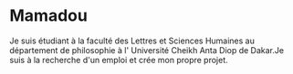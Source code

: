 # Mamadou
Je suis étudiant à la faculté des Lettres et Sciences Humaines au département de philosophie à l' Université Cheikh Anta Diop de Dakar.Je suis à la recherche d'un emploi et crée mon propre projet. 
